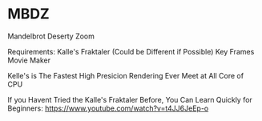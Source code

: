 # MBDZ
Mandelbrot Deserty Zoom

Requirements:
Kalle's Fraktaler (Could be Different if Possible)
Key Frames Movie Maker

Kelle's is The Fastest High Presicion Rendering Ever Meet at All Core of CPU

If you Havent Tried the Kalle's Fraktaler Before, You Can Learn Quickly for Beginners:
https://www.youtube.com/watch?v=t4JJ6JeEp-o
